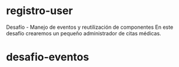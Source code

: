 # registro-user

Desafío - Manejo de eventos y reutilización de componentes
En este desafío crearemos un pequeño administrador de citas médicas.

# desafio-eventos
